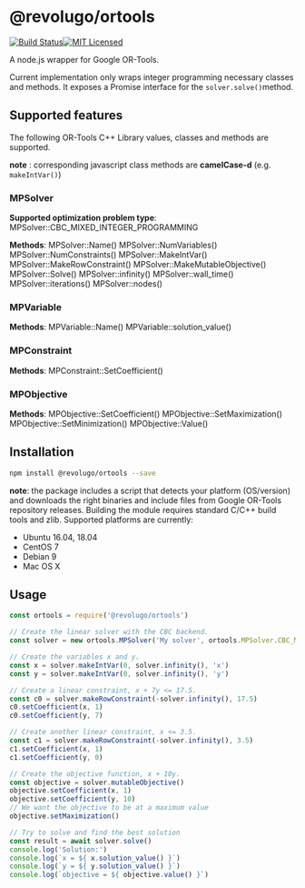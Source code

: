 # @revolugo/ortools
[![Build Status](https://travis-ci.com/Revolugo/ortools.svg?branch=master)](https://travis-ci.com/Revolugo/ortools)[![MIT Licensed](https://img.shields.io/badge/license-MIT-blue.svg)](LICENSE)

A node.js wrapper for Google OR-Tools.

Current implementation only wraps integer programming necessary classes and methods. It exposes a Promise interface for the `solver.solve()`method.

## Supported features

The following OR-Tools C++ Library values, classes and methods are supported.

**note** : corresponding javascript class methods are **camelCase-d** (e.g. `makeIntVar()`)

### MPSolver

**Supported optimization problem type**: 
MPSolver::CBC_MIXED_INTEGER_PROGRAMMING

**Methods**:
MPSolver::Name()
MPSolver::NumVariables()
MPSolver::NumConstraints()
MPSolver::MakeIntVar()
MPSolver::MakeRowConstraint()
MPSolver::MakeMutableObjective()
MPSolver::Solve()
MPSolver::infinity()
MPSolver::wall_time()
MPSolver::iterations()
MPSolver::nodes()

### MPVariable

**Methods**:
MPVariable::Name()
MPVariable::solution_value()

### MPConstraint

**Methods**:
MPConstraint::SetCoefficient()

### MPObjective

**Methods**:
MPObjective::SetCoefficient()
MPObjective::SetMaximization()
MPObjective::SetMinimization()
MPObjective::Value()

## Installation

```bash
npm install @revolugo/ortools --save
```

**note**: the package includes a script that detects your platform (OS/version) and downloads the right binaries and include files from Google OR-Tools repository releases. Building the module requires standard C/C++ build tools and zlib. Supported platforms are currently:

- Ubuntu 16.04, 18.04
- CentOS 7
- Debian 9
- Mac OS X

## Usage

```javascript
const ortools = require('@revolugo/ortools')

// Create the linear solver with the CBC backend.
const solver = new ortools.MPSolver('My solver', ortools.MPSolver.CBC_MIXED_INTEGER_PROGRAMMING)

// Create the variables x and y.
const x = solver.makeIntVar(0, solver.infinity(), 'x')
const y = solver.makeIntVar(0, solver.infinity(), 'y')

// Create a linear constraint, x + 7y <= 17.5.
const c0 = solver.makeRowConstraint(-solver.infinity(), 17.5)
c0.setCoefficient(x, 1)
c0.setCoefficient(y, 7)

// Create another linear constraint, x <= 3.5.
const c1 = solver.makeRowConstraint(-solver.infinity(), 3.5)
c1.setCoefficient(x, 1)
c1.setCoefficient(y, 0)

// Create the objective function, x + 10y.
const objective = solver.mutableObjective()
objective.setCoefficient(x, 1)
objective.setCoefficient(y, 10)
// We want the objective to be at a maximum value
objective.setMaximization()

// Try to solve and find the best solution
const result = await solver.solve()
console.log('Solution:')
console.log(`x = ${ x.solution_value() }`)
console.log(`y = ${ y.solution_value() }`)
console.log(`objective = ${ objective.value() }`)

```










